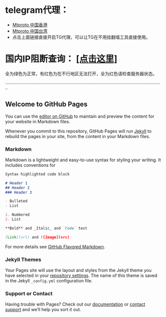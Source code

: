 # telegram代理：
- <a href="tg://proxy?server=mtproxy-hk.vpnnet.win&port=443&secret=dd3eb5546c388a92e4ade9fbfa751cce14">Mtproto 中国香港</a>
- <a href="tg://proxy?server=mtproxy-tw.vpnnet.win&port=443&secret=dd2d237f8a2e30619b8cebcfd6b22d6b72">Mtproto 中国台湾</a>
- 点击上面链接直接开启TG代理，可以让TG在不用挂翻墙工具直接使用。

# 国内IP阻断查询： <a target="_blank" href="http://ping.pe">[点击这里]</a>
全为绿色为正常，有红色为在不行地区无法打开，全为红色请检查服务器状态。


······························································································································
## Welcome to GitHub Pages

You can use the [editor on GitHub](https://github.com/1187558419/first-visit/edit/master/README.md) to maintain and preview the content for your website in Markdown files.

Whenever you commit to this repository, GitHub Pages will run [Jekyll](https://jekyllrb.com/) to rebuild the pages in your site, from the content in your Markdown files.

### Markdown

Markdown is a lightweight and easy-to-use syntax for styling your writing. It includes conventions for

```markdown
Syntax highlighted code block

# Header 1
## Header 2
### Header 3

- Bulleted
- List

1. Numbered
2. List

**Bold** and _Italic_ and `Code` text

[Link](url) and ![Image](src)
```

For more details see [GitHub Flavored Markdown](https://guides.github.com/features/mastering-markdown/).

### Jekyll Themes

Your Pages site will use the layout and styles from the Jekyll theme you have selected in your [repository settings](https://github.com/1187558419/first-visit/settings). The name of this theme is saved in the Jekyll `_config.yml` configuration file.

### Support or Contact

Having trouble with Pages? Check out our [documentation](https://help.github.com/categories/github-pages-basics/) or [contact support](https://github.com/contact) and we’ll help you sort it out.
